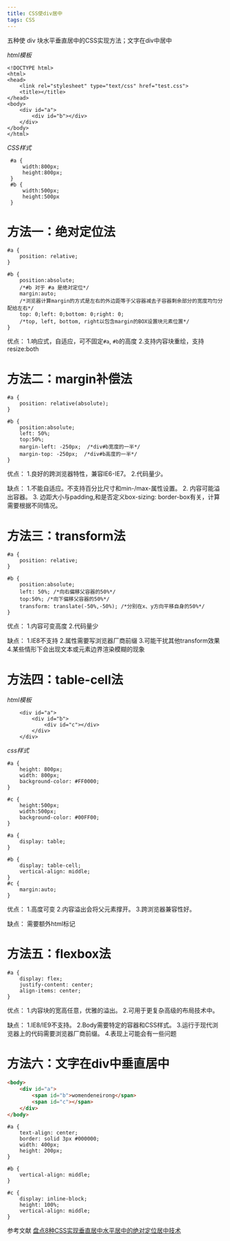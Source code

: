 ```yaml
---
title: CSS使div居中
tags: CSS
---
```


五种使 div 块水平垂直居中的CSS实现方法；文字在div中居中

<!--more-->

*html模板*

```
<!DOCTYPE html>
<html>
<head>
    <link rel="stylesheet" type="text/css" href="test.css">
	<title></title>
</head>
<body>
    <div id="a">
        <div id="b"></div>
    </div>
</body>
</html>
```

*CSS样式*

```
 #a {
     width:800px;
     height:800px;
 }
 #b {
     width:500px;
     height:500px
 }
```

# 方法一：绝对定位法

```
#a {
    position: relative;
}

#b {
    position:absolute; 
    /*#b 对于 #a 是绝对定位*/
    margin:auto; 
    /*浏览器计算margin的方式是左右的外边距等于父容器减去子容器剩余部分的宽度均匀分配给左右*/
    top: 0;left: 0;bottom: 0;right: 0; 
    /*top, left, bottom, right以包含margin的BOX设置块元素位置*/
}
```

优点：
1.响应式，自适应，可不固定`#a`, `#b`的高度
2.支持内容块重绘，支持resize:both


# 方法二：margin补偿法

```
#a {
    position: relative(absolute);
}

#b {
    position:absolute;
    left: 50%;
    top:50%;
    margin-left: -250px;  /*div#b宽度的一半*/
    margin-top: -250px;  /*div#b高度的一半*/
}
```

优点：
1.良好的跨浏览器特性，兼容IE6-IE7。
2.代码量少。

缺点：
1.不能自适应。不支持百分比尺寸和min-/max-属性设置。
2. 内容可能溢出容器。
3. 边距大小与padding,和是否定义box-sizing: border-box有关，计算需要根据不同情况。

# 方法三：transform法

```
#a {
    position: relative;
}

#b {
    position:absolute;
    left: 50%; /*向右偏移父容器的50%*/
    top:50%; /*向下偏移父容器的50%*/
    transform: translate(-50%,-50%); /*分别在x、y方向平移自身的50%*/
}
```

优点：
1.内容可变高度
2.代码量少

缺点：
1.IE8不支持
2.属性需要写浏览器厂商前缀
3.可能干扰其他transform效果
4.某些情形下会出现文本或元素边界渲染模糊的现象

# 方法四：table-cell法

*html模板*

```
    <div id="a">
        <div id="b">
            <div id="c"></div>
        </div>
    </div>

```
 
*css样式*

```
#a {
    height: 800px;
    width: 800px;
    background-color: #FF0000;
}

#c {
    height:500px;
    width:500px;
    background-color: #00FF00;
}

#a {
    display: table;
}

#b {
    display: table-cell;
    vertical-align: middle;
}
#c {
    margin:auto;
}
```

优点：
1.高度可变
2.内容溢出会将父元素撑开。
3.跨浏览器兼容性好。

缺点：
需要额外html标记

# 方法五：flexbox法

```
#a {
    display: flex;
    justify-content: center;
    align-items: center;
}
```

优点：
1.内容块的宽高任意，优雅的溢出。
2.可用于更复杂高级的布局技术中。

缺点：
1.IE8/IE9不支持。
2.Body需要特定的容器和CSS样式。
3.运行于现代浏览器上的代码需要浏览器厂商前缀。
4.表现上可能会有一些问题

# 方法六：文字在div中垂直居中

```html
<body>
    <div id="a">
        <span id="b">womendeneirong</span>
        <span id="c"></span>
    </div>
</body>
```

```
#a {
    text-align: center;
    border: solid 3px #000000;
    width: 400px;
    height: 200px;
}

#b {
    vertical-align: middle;
}

#c {
    display: inline-block;
    height: 100%;
    vertical-align: middle;
}
```

参考文献
[盘点8种CSS实现垂直居中水平居中的绝对定位居中技术](http://blog.csdn.net/freshlover/article/details/11579669#)